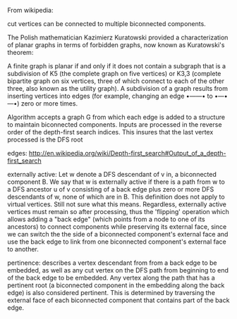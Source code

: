 From wikipedia:

cut vertices can be connected to multiple biconnected components.

The Polish mathematician Kazimierz Kuratowski provided a characterization of planar graphs in terms of forbidden graphs, now known as Kuratowski's theorem:

A finite graph is planar if and only if it does not contain a subgraph that is a subdivision of K5 (the complete graph on five vertices) or K3,3 (complete bipartite graph on six vertices, three of which connect to each of the other three, also known as the utility graph).
A subdivision of a graph results from inserting vertices into edges (for example, changing an edge •——• to •—•—•) zero or more times.



Algorithm accepts a graph G from which each edge is added to a structure to maintain biconnected components. Inputs are processed
in the reverse order of the depth-first search indices. This insures that the last vertex processed is the DFS root

edges: http://en.wikipedia.org/wiki/Depth-first_search#Output_of_a_depth-first_search

externally active: Let w denote a DFS descendant of v in, a biconnected component B. We say that w is externally active if there is a path from w to a DFS ancestor u of v consisting of a back edge plus zero or more DFS descendants of w, none of which are in B. This definition does not apply to virtual vertices. Still not sure what this means. Regardless, externally active vertices must remain so after processing, thus the 'flipping' operation which allows adding a "back edge" (which points from a node to one of its ancestors) to connect components while preserving its external face, since we can switch the the side of a biconnected component's external face and use the back edge to link from one biconnected component's external face to another.

pertinence: describes a vertex descendant from from a back edge to be embedded, as well as any cut vertex on the DFS path from beginning to end of the back edge to be embedded. Any vertex along the path that has a pertinent root (a biconnected component in the embedding along the back edge) is also considered pertinent. This is determined by traversing the external face of each biconnected component that contains part of the back edge.
